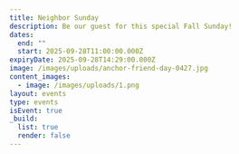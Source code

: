 ```yaml
---
title: Neighbor Sunday
description: Be our guest for this special Fall Sunday!
dates:
  end: ""
  start: 2025-09-28T11:00:00.000Z
expiryDate: 2025-09-28T14:29:00.000Z
image: /images/uploads/anchor-friend-day-0427.jpg
content_images:
  - image: /images/uploads/1.png
layout: events
type: events
isEvent: true
_build:
  list: true
  render: false
---
```

